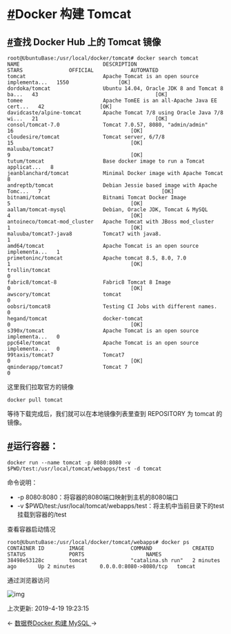# [#](https://funtl.com/zh/docker/Docker-构建-Tomcat.html#docker-构建-tomcat)Docker 构建 Tomcat

## [#](https://funtl.com/zh/docker/Docker-构建-Tomcat.html#查找-docker-hub-上的-tomcat-镜像)查找 Docker Hub 上的 Tomcat 镜像

```text
root@UbuntuBase:/usr/local/docker/tomcat# docker search tomcat
NAME                           DESCRIPTION                                     STARS               OFFICIAL            AUTOMATED
tomcat                         Apache Tomcat is an open source implementa...   1550                [OK]                
dordoka/tomcat                 Ubuntu 14.04, Oracle JDK 8 and Tomcat 8 ba...   43                                      [OK]
tomee                          Apache TomEE is an all-Apache Java EE cert...   42                  [OK]                
davidcaste/alpine-tomcat       Apache Tomcat 7/8 using Oracle Java 7/8 wi...   21                                      [OK]
consol/tomcat-7.0              Tomcat 7.0.57, 8080, "admin/admin"              16                                      [OK]
cloudesire/tomcat              Tomcat server, 6/7/8                            15                                      [OK]
maluuba/tomcat7                                                                9                                       [OK]
tutum/tomcat                   Base docker image to run a Tomcat applicat...   8                                       
jeanblanchard/tomcat           Minimal Docker image with Apache Tomcat         8                                       
andreptb/tomcat                Debian Jessie based image with Apache Tomc...   7                                       [OK]
bitnami/tomcat                 Bitnami Tomcat Docker Image                     5                                       [OK]
aallam/tomcat-mysql            Debian, Oracle JDK, Tomcat & MySQL              4                                       [OK]
antoineco/tomcat-mod_cluster   Apache Tomcat with JBoss mod_cluster            1                                       [OK]
maluuba/tomcat7-java8          Tomcat7 with java8.                             1                                       
amd64/tomcat                   Apache Tomcat is an open source implementa...   1                                       
primetoninc/tomcat             Apache tomcat 8.5, 8.0, 7.0                     1                                       [OK]
trollin/tomcat                                                                 0                                       
fabric8/tomcat-8               Fabric8 Tomcat 8 Image                          0                                       [OK]
awscory/tomcat                 tomcat                                          0                                       
oobsri/tomcat8                 Testing CI Jobs with different names.           0                                       
hegand/tomcat                  docker-tomcat                                   0                                       [OK]
s390x/tomcat                   Apache Tomcat is an open source implementa...   0                                       
ppc64le/tomcat                 Apache Tomcat is an open source implementa...   0                                       
99taxis/tomcat7                Tomcat7                                         0                                       [OK]
qminderapp/tomcat7             Tomcat 7                                        0
```

这里我们拉取官方的镜像

```text
docker pull tomcat
```

等待下载完成后，我们就可以在本地镜像列表里查到 REPOSITORY 为 tomcat 的镜像。

## [#](https://funtl.com/zh/docker/Docker-构建-Tomcat.html#运行容器：)运行容器：

```text
docker run --name tomcat -p 8080:8080 -v $PWD/test:/usr/local/tomcat/webapps/test -d tomcat
```

命令说明：

- -p 8080:8080：将容器的8080端口映射到主机的8080端口
- -v $PWD/test:/usr/local/tomcat/webapps/test：将主机中当前目录下的test挂载到容器的/test

查看容器启动情况

```text
root@UbuntuBase:/usr/local/docker/tomcat/webapps# docker ps
CONTAINER ID        IMAGE               COMMAND             CREATED             STATUS              PORTS                    NAMES
38498e53128c        tomcat              "catalina.sh run"   2 minutes ago       Up 2 minutes        0.0.0.0:8080->8080/tcp   tomcat
```

通过浏览器访问

![img](https://funtl.com/assets/%E5%BE%AE%E4%BF%A1%E6%88%AA%E5%9B%BE_20171103174843.png)

上次更新: 2019-4-19 19:23:15

← [数据卷](https://funtl.com/zh/docker/Docker-数据卷.html)[Docker 构建 MySQL ](https://funtl.com/zh/docker/Docker-构建-MySQL.html)→